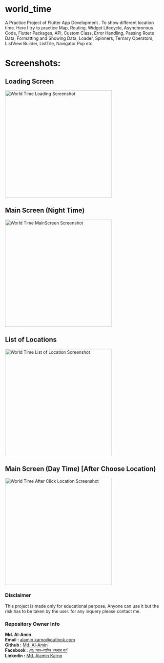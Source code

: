 # world_time

A Practice Project of Flutter App Development . To show different location time. Here I try to practice Map, Routing, Widget Lifecycle, Asynchronous Code, Flutter Packages, API, Custom Class, Error Handling, Passing Route Data, Formatting and Showing Data, Loader, Spinners, Ternary Operators, ListView Builder, ListTile, Navigator Pop etc.

# Screenshots:

## Loading Screen
<img src="https://github.com/karno786/World-Time-Flutter-App-/blob/master/screenshots/Screenshot_1626985301.png" alt="World Time Loading Screenshot" width="350" title="World Time Loading" >

## Main Screen (Night Time)
<img src="https://github.com/karno786/World-Time-Flutter-App-/blob/master/screenshots/Screenshot_1626985249.png" alt="World Time MainScreen Screenshot" width="350" title="World Time MainScreen" >

## List of Locations
<img src="https://github.com/karno786/World-Time-Flutter-App-/blob/master/screenshots/Screenshot_1626985257.png" alt="World Time List of Location Screenshot" width="350" title="World Time List of Location" >

## Main Screen (Day Time) [After Choose Location)
<img src="https://github.com/karno786/World-Time-Flutter-App-/blob/master/screenshots/Screenshot_1626985263.png" alt="World Time After Click Location Screenshot" width="350" title="World Time After Click Location" >


### Disclaimer
This project is made only for educational perpose. Anyone can use it but the risk has to be taken by the user.
for any inquery please contact me.

### Repository Owner Info

__Md. Al-Amin__ <br>
__Email :__ [ alamin.karno@outlook.com ](mailto:alamin.karno@outlook.com) <br>
__Github :__ [Md. Al-Amin](https://github.com/karno786)<br>
__Facebook :__ [মোঃ আল-আমিন খন্দকার কর্ণ](https://facebook.com/alamin.kanro786) <br>
__Linkedin :__ [Md. Alamin Karno](https://www.linkedin.com/in/alaminkarno/)
<br>
<br>


